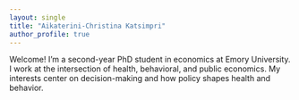 ```yaml
---
layout: single
title: "Aikaterini-Christina Katsimpri"
author_profile: true
---
```


Welcome! I’m a second-year PhD student in economics at Emory University. I work at the intersection of health, behavioral, and public economics. My interests center on decision-making and how policy shapes health and behavior.


